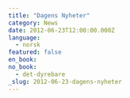 ```yaml
---
title: "Dagens Nyheter"
category: News
date: 2012-06-23T12:00:00.000Z
language:
  - norsk
featured: false
en_book:
no_book:
  - det-dyrebare
_slug: 2012-06-23-dagens-nyheter
---
```

